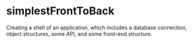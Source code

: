 # simplestFrontToBack
Creating a shell of an application, which includes a database connection, object structures, some API, and some front-end structure.
